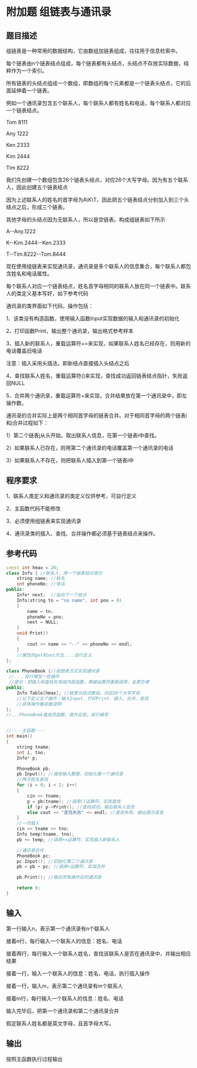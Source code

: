 # 附加题 组链表与通讯录

## 题目描述

组链表是一种常用的数据结构，它由数组加链表组成，往往用于信息检索中。

每个链表由n个链表结点组成，每个链表都有头结点，头结点不存放实际数据，纯粹作为一个索引。

所有链表的头结点组成一个数组，即数组的每个元素都是一个链表头结点，它的后面延伸着一个链表。

 

例如一个通讯录包含五个联系人，每个联系人都有姓名和电话，每个联系人都对应一个链表结点。

Tom 8111

Any 1222

Ken 2333

Kim 2444

Tim 8222

我们先创建一个数组包含26个链表头结点，对应26个大写字母。因为有五个联系人，因此创建五个链表结点

因为上述联系人的姓名的首字母为A\K\T，因此把五个链表结点分别加入到三个头结点之后，形成三个链表。

其他字母的头结点因为无联系人，所以是空链表。构成组链表如下所示

A--Any.1222

K--Kim.2444--Ken.2333

T--Tim.8222--Tom.8444

 

现在使用组链表来实现通讯录，通讯录是多个联系人的信息集合，每个联系人都包含姓名和电话属性。

每个联系人对应一个链表结点，姓名首字母相同的联系人放在同一个链表中。联系人的类定义基本写好，如下参考代码

通讯录的类界面如下代码，操作包括：

1、该类没有构造函数，使用输入函数Input实现数据的输入和通讯录的初始化

2、打印函数Print，输出整个通讯录，输出格式参考样本

3、插入新的联系人，重载运算符+=来实现，如果联系人姓名已经存在，则用新的电话覆盖旧电话

注意：插入采用头插法，即新结点直接插入头结点之后

4、查找联系人姓名，重载运算符()来实现，查找成功返回链表结点指针，失败返回NULL

5、合并两个通讯录，重载运算符+来实现，合并结果放在第一个通讯录中，即左操作数。

通讯录的合并实际上是两个相同首字母的链表合并。对于相同首字母的两个链表i和j合并过程如下：

1）第二个链表j从头开始，取出联系人信息，在第一个链表i中查找。

2）如果联系人已存在，则用第二个通讯录的电话覆盖第一个通讯录的电话

3）如果联系人不存在，则把联系人插入到第一个链表i中

 

## 程序要求

1、联系人类定义和通讯录的类定义仅供参考，可自行定义

2、主函数代码不能修改

3、必须使用组链表来实现通讯录

4、通讯录类的插入、查找、合并操作都必须基于链表结点来操作。

## 参考代码

```cpp
const int hmax = 26;
class Info { //联系人，用一个链表结点表示
	string name; //姓名
	int phoneNo; //电话
public:
	Info* next;  //指向下一个结点
	Info(string tn = "no name", int pno = 0)
	{
		name = tn;
		phoneNo = pno;
		next = NULL;
	}
	void Print()
	{
		cout << name << "--" << phoneNo << endl;
	}
	//属性的get和set方法....自行定义
};

class PhoneBook {//组链表方式实现通讯录
 //....自行增加一些操作
 //提示：把插入和查找先写成内部函数，再被运算符重载调用，会更方便
public:
	Info Table[hmax]; //链表头结点数组，对应26个大写字母
	//以下定义五个操作：输入Input、打印Print、插入、合并、查找
	//具体操作看前面说明
};
//...PhoneBook类成员函数，类外实现，自行编写


//----主函数----
int main()
{
	string tname;
	int i, tno;
	Info* p;

	PhoneBook pb;
	pb.Input(); //接收输入数据，初始化第一个通讯录
	//两次姓名查找
	for (i = 0; i < 2; i++)
	{
		cin >> tname;
		p = pb(tname); //调用()运算符，实现查找
		if (p) p->Print(); //查找成功，输出联系人信息
		else cout << "查找失败" << endl; //查找失败，输出提示信息
	}
	//一次插入
	cin >> tname >> tno;
	Info temp(tname, tno);
	pb += temp; //调用+=运算符，实现插入新联系人

	//通讯录合并
	PhoneBook pc;
	pc.Input(); //初始化第二个通讯录
	pb = pb + pc; //调用+运算符，实现合并

	pb.Print(); //输出所有操作后的通讯录

	return 0;
}
```

## 输入

第一行输入n，表示第一个通讯录有n个联系人

接着n行，每行输入一个联系人的信息：姓名、电话

接着两行，每行输入一个联系人姓名，查找该联系人是否在通讯录中，并输出相应结果

接着一行，输入一个联系人的信息：姓名、电话，执行插入操作

接着一行，输入m，表示第二个通讯录有m个联系人

接着m行，每行输入一个联系人的信息：姓名、电话

输入完毕后，把第一个通讯录和第二个通讯录合并

 

假定联系人姓名都是英文字母，且首字母大写。

## 输出

按照主函数执行过程输出